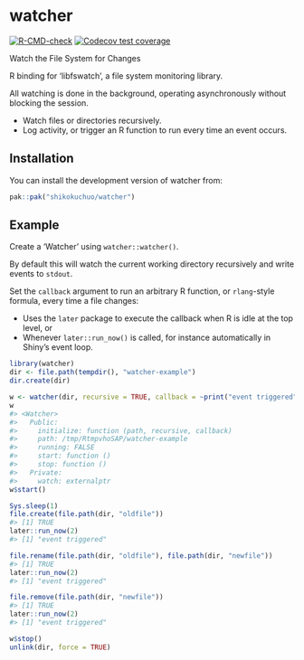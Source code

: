 
<!-- README.md is generated from README.Rmd. Please edit that file -->

# watcher

<!-- badges: start -->

[![R-CMD-check](https://github.com/shikokuchuo/watcher/actions/workflows/R-CMD-check.yaml/badge.svg)](https://github.com/shikokuchuo/watcher/actions/workflows/R-CMD-check.yaml)
[![Codecov test
coverage](https://codecov.io/gh/shikokuchuo/watcher/graph/badge.svg)](https://app.codecov.io/gh/shikokuchuo/watcher)
<!-- badges: end -->

Watch the File System for Changes

R binding for ‘libfswatch’, a file system monitoring library.

All watching is done in the background, operating asynchronously without
blocking the session.

- Watch files or directories recursively.
- Log activity, or trigger an R function to run every time an event
  occurs.

## Installation

You can install the development version of watcher from:

``` r
pak::pak("shikokuchuo/watcher")
```

## Example

Create a ‘Watcher’ using `watcher::watcher()`.

By default this will watch the current working directory recursively and
write events to `stdout`.

Set the `callback` argument to run an arbitrary R function, or
`rlang`-style formula, every time a file changes:

- Uses the `later` package to execute the callback when R is idle at the
  top level, or
- Whenever `later::run_now()` is called, for instance automatically in
  Shiny’s event loop.

``` r
library(watcher)
dir <- file.path(tempdir(), "watcher-example")
dir.create(dir)

w <- watcher(dir, recursive = TRUE, callback = ~print("event triggered"))
w
#> <Watcher>
#>   Public:
#>     initialize: function (path, recursive, callback) 
#>     path: /tmp/RtmpvhoSAP/watcher-example
#>     running: FALSE
#>     start: function () 
#>     stop: function () 
#>   Private:
#>     watch: externalptr
w$start()

Sys.sleep(1)
file.create(file.path(dir, "oldfile"))
#> [1] TRUE
later::run_now(2)
#> [1] "event triggered"

file.rename(file.path(dir, "oldfile"), file.path(dir, "newfile"))
#> [1] TRUE
later::run_now(2)
#> [1] "event triggered"

file.remove(file.path(dir, "newfile"))
#> [1] TRUE
later::run_now(2)
#> [1] "event triggered"

w$stop()
unlink(dir, force = TRUE)
```
